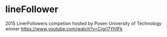 # lineFollower

2015 LinerFollowers competion hosted by Posen University of Technology winner
https://www.youtube.com/watch?v=CigrI7Yh1Fk
